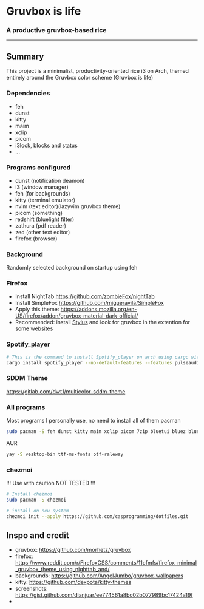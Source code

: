 # Gruvbox is life

### A productive gruvbox-based rice

---

## Summary

This project is a minimalist, productivity-oriented rice i3 on Arch, themed entirely around the Gruvbox color scheme (Gruvbox is life)

### Dependencies 
- feh
- dunst
- kitty
- maim
- xclip
- picom
- i3lock, blocks and status
- ...

### Programs configured
- dunst (notification deamon)
- i3 (window manager)
- feh (for backgrounds)
- kitty (terminal emulator)
- nvim (text editor)(lazyvim gruvbox theme)
- picom (something)
- redshift (bluelight filter)
- zathura (pdf reader)
- zed (other text editor)
- firefox (browser)

### Background

Randomly selected background on startup using feh

### Firefox
- Install NightTab https://github.com/zombieFox/nightTab
- Install SimpleFox https://github.com/migueravila/SimpleFox
- Apply this theme: https://addons.mozilla.org/en-US/firefox/addon/gruvbox-material-dark-official/
- Recommended: install [Stylus](https://addons.mozilla.org/nl/firefox/addon/styl-us/) and look for gruvbox in the extention for some websites

### Spotify_player

```bash
# This is the command to install Spotify_player on arch using cargo with all features and the pulse-audio backend
cargo install spotify_player --no-default-features --features pulseaudio-backend,media-control,image,notify,daemon,fzf,streaming
```

### SDDM Theme

https://gitlab.com/dwt1/multicolor-sddm-theme

### All programs

Most programs I personally use, no need to install all of them
pacman
```bash
sudo pacman -S feh dunst kitty maim xclip picom 7zip bluetui bluez bluez-libs bluez-utils cava cmatrix curl firefox inkscape i3-wm i3blocks i3lock i3status neofetch neovim redshift mpv zathura zed
```
AUR
```bash
yay -S vesktop-bin ttf-ms-fonts otf-raleway
```
### chezmoi
!!! Use with caution NOT TESTED !!!
```bash
# Install chezmoi
sudo pacman -S chezmoi
```
```bash
# install on new system
chezmoi init --apply https://github.com/casprogramming/dotfiles.git
```
## Inspo and credit
- gruvbox: https://github.com/morhetz/gruvbox
- firefox: https://www.reddit.com/r/FirefoxCSS/comments/11cfmfs/firefox_minimal_gruvbox_theme_using_nighttab_and/
- backgrounds: https://github.com/AngelJumbo/gruvbox-wallpapers
- kitty: https://github.com/dexpota/kitty-themes
- screenshots: https://gist.github.com/dianjuar/ee774561a8bc02b077989bc17424a19f
- 
